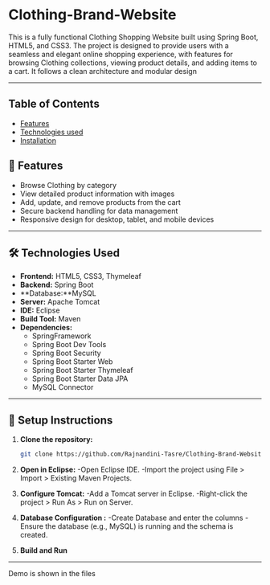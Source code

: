 # Clothing-Brand-Website
 This is a fully functional Clothing Shopping Website built using Spring Boot, HTML5, and CSS3. The project is designed to provide users with a seamless and elegant online shopping experience, with features for browsing Clothing collections, viewing product details, and adding items to a cart. It follows a clean architecture and modular design

---

## Table of Contents

- [Features](#features)
- [Technologies used](#tech-stack)
- [Installation](#installation)


## 📌 Features

- Browse Clothing by category
- View detailed product information with images
- Add, update, and remove products from the cart
- Secure backend handling for data management
- Responsive design for desktop, tablet, and mobile devices

---

## 🛠️ Technologies Used

- **Frontend:** HTML5, CSS3, Thymeleaf
- **Backend:** Spring Boot
- **Database:**MySQL
- **Server:** Apache Tomcat
- **IDE:** Eclipse
- **Build Tool:** Maven
- **Dependencies:**
  - SpringFramework  
  - Spring Boot Dev Tools
  - Spring Boot Security
  - Spring Boot Starter Web
  - Spring Boot Starter Thymeleaf
  - Spring Boot Starter Data JPA
  - MySQL Connector
    
---
## 🔧 Setup Instructions

1. **Clone the repository:**
   ```bash
   git clone https://github.com/Rajnandini-Tasre/Clothing-Brand-Website.git
2. **Open in Eclipse:**
  -Open Eclipse IDE.
  -Import the project using File > Import > Existing Maven Projects.

3. **Configure Tomcat:**
  -Add a Tomcat server in Eclipse.
  -Right-click the project > Run As > Run on Server.

4. **Database Configuration :**
   -Create Database and enter the columns
   -Ensure the database (e.g., MySQL) is running and the schema is created.

5. **Build and Run**
   
 --- 
 
Demo is shown in the files 


